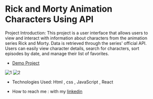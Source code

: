 # Rick and Morty Animation Characters Using API
Project Introduction: 
This project is a user interface that allows users to view and interact with information about characters from the animation series Rick and Morty. Data is retrieved through the series' official API. Users can easily view character details, search for characters, sort episodes by date, and manage their list of favorites.

- [Demo Project](https://animation-rick-and-morty.netlify.app/)

![1](https://github.com/user-attachments/assets/0bb4e0ed-a800-4f24-a1fe-ceb87f173042)
![2](https://github.com/user-attachments/assets/d05de037-7eda-4fa4-aaa9-89b4eaa779d6)

- Technologies Used: Html , css , JavaScript , React

- How to reach me : with my [linkedin](https://www.linkedin.com/in/niloofar-anisi-9879a624a/)
